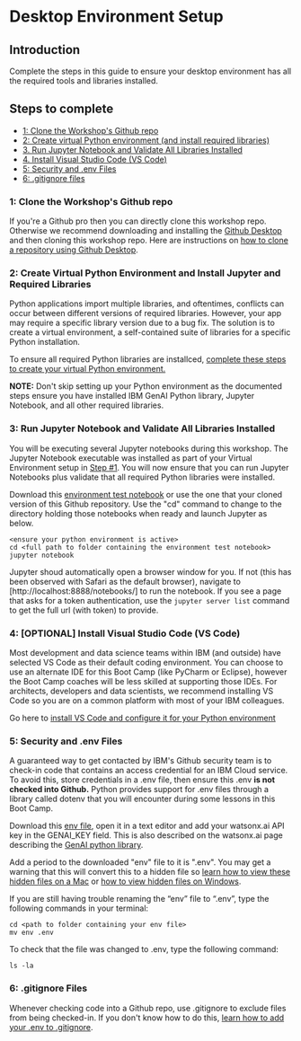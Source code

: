 # Desktop Environment Setup

## Introduction

Complete the steps in this guide to ensure your desktop environment has all the required tools and libraries installed.

## Steps to complete

- [1: Clone the Workshop's Github repo](#1-clone-the-workshops-github-repo)
- [2: Create virtual Python environment (and install required libraries)](#2-create-virtual-python-environment-and-install-jupyter-and-required-libraries)
- [3. Run Jupyter Notebook and Validate All Libraries Installed](#3-run-jupyter-notebook-and-validate-all-libraries-installed)
- [4. Install Visual Studio Code (VS Code)](#4-optional-install-visual-studio-code-vs-code)
- [5: Security and .env Files](#5-security-and-env-files)
- [6: .gitignore files](#6-gitignore-files)


### 1: Clone the Workshop's Github repo

If you're a Github pro then you can directly clone this workshop repo.  Otherwise we recommend downloading and installing the [Github Desktop](https://desktop.github.com/) and then cloning this workshop repo. Here are instructions on [how to clone a repository using Github Desktop](https://docs.github.com/en/desktop/contributing-and-collaborating-using-github-desktop/adding-and-cloning-repositories/cloning-a-repository-from-github-to-github-desktop).

### 2: Create Virtual Python Environment and Install Jupyter and Required Libraries

Python applications import multiple libraries, and oftentimes, conflicts can occur between different versions of required libraries.  However, your app may require a specific library version due to a bug fix.  The solution is to create a virtual environment, a self-contained suite of libraries for a specific Python installation.

To ensure all required Python libraries are installced, [complete these steps to create your virtual Python environment.](create-virtual-python-environment.md)

**NOTE:** Don't skip setting up your Python environment as the documented steps ensure you have installed IBM GenAI Python library, Jupyter Notebook, and all other required libraries.

### 3: Run Jupyter Notebook and Validate All Libraries Installed

You will be executing several Jupyter notebooks during this workshop.  The Jupyter Notebook executable was installed as part of your Virtual Environment setup in [Step #1](create-virtual-python-environment.md).   You will now ensure that you can run Jupyter Notebooks plus validate that all required Python libraries were installed.

Download this [environment test notebook](./environment-test.ipynb) or use the one that your cloned version of this Github repository.  Use the "cd" command to change to the directory holding those notebooks when ready and launch Jupyter as below.

```command
<ensure your python environment is active>
cd <full path to folder containing the environment test notebook>
jupyter notebook
```

Jupyter shoud automatically open a browser window for you. If not (this has been observed with Safari as the default browser), navigate to [http://localhost:8888/notebooks/] to run the notebook. If you see a page that asks for a token authentication, use the `jupyter server list` command to get the full url (with token) to provide.

### 4: [OPTIONAL] Install Visual Studio Code (VS Code)

Most development and data science teams within IBM (and outside) have selected VS Code as their default coding environment.  You can choose to use an alternate IDE for this Boot Camp (like PyCharm or Eclipse), however the Boot Camp coaches will be less skilled at supporting those IDEs. For architects, developers and data scientists, we recommend installing VS Code so you are on a common platform with most of your IBM colleagues.

Go here to [install VS Code and configure it for your Python environment](vs-code.md)

### 5: Security and .env Files

A guaranteed way to get contacted by IBM's Github security team is to check-in code that contains an access credential for an IBM Cloud service.  To avoid this, store credentials in a .env file, then ensure this .env **is not checked into Github.**  Python provides support for .env files through a library called dotenv that you will encounter during some lessons in this Boot Camp.

Download this [env file](./env), open it in a text editor and add your watsonx.ai API key in the GENAI_KEY field. This is also described on the watsonx.ai page describing the [GenAI python library](https://bam.res.ibm.com/docs/ibm-generative-ai).

Add a period to the downloaded "env" file to it is ".env".  You may get a warning that this will convert this to a hidden file so [learn how to view these hidden files on a Mac](https://www.macworld.com/article/671158/how-to-show-hidden-files-on-a-mac.html) or [how to view hidden files on Windows](https://support.microsoft.com/en-us/windows/view-hidden-files-and-folders-in-windows-97fbc472-c603-9d90-91d0-1166d1d9f4b5).

If you are still having trouble renaming the “env” file to “.env”, type the following commands in your terminal:

```command
cd <path to folder containing your env file>
mv env .env
```

To check that the file was changed to .env, type the following command:

```command
ls -la 
```

### 6: .gitignore Files

Whenever checking code into a Github repo, use .gitignore to exclude files from being checked-in.  If you don't know how to do this, [learn how to add your .env to .gitignore](https://salferrarello.com/add-env-to-gitignore/).
